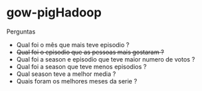 # gow-pigHadoop

Perguntas
* Qual foi o mês que mais teve episodio ?
* <s>Qual foi o episodio que as pessoas mais gostaram ?</s>
* Qual foi a season e episodio que teve maior numero de votos ?
* Qual foi a season  que teve menos episodios ?
* Qual season teve a melhor media ?
* Quais foram os melhores meses da serie ? 
